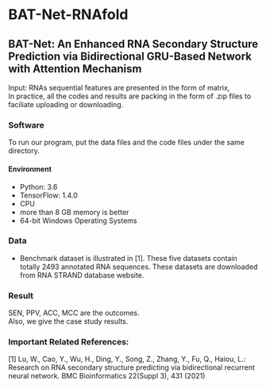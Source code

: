 # BAT-Net-RNAfold
## BAT-Net: An Enhanced RNA Secondary Structure Prediction via Bidirectional GRU-Based Network with Attention Mechanism

Input: RNAs sequential features are presented in the form of matrix,<br />
In practice, all the codes and results are packing in the form of .zip files to faciliate uploading or downloading. 
       
### Software
To run our program, put the data files and the code files under the same directory.
       
#### Environment
* Python: 3.6
* TensorFlow: 1.4.0
* CPU
* more than 8 GB memory is better
* 64-bit Windows Operating Systems

### Data
* Benchmark dataset is illustrated in [1]. These five datasets contain totally 2493 annotated RNA sequences. These datasets are downloaded from RNA STRAND database website.

### Result
SEN, PPV, ACC, MCC are the outcomes. <br />
Also, we give the case study results.

### Important Related References:
[1] Lu, W., Cao, Y., Wu, H., Ding, Y., Song, Z., Zhang, Y., Fu, Q., Haiou, L.: Research on RNA secondary structure predicting via bidirectional recurrent neural network. BMC Bioinformatics 22(Suppl 3), 431 (2021)



